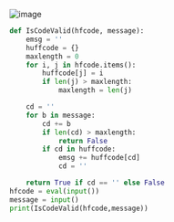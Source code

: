 ![image](https://github.com/nelsondsouza/iitm-pdsa/assets/19646977/e8f04a39-b8b0-4ab2-9770-4a4bfac12237)

```python
def IsCodeValid(hfcode, message):
    emsg = ''
    huffcode = {}
    maxlength = 0
    for i, j in hfcode.items():
        huffcode[j] = i
        if len(j) > maxlength:
            maxlength = len(j)

    cd = ''
    for b in message:
        cd += b
        if len(cd) > maxlength:
            return False
        if cd in huffcode:
            emsg += huffcode[cd]
            cd = ''

    return True if cd == '' else False
hfcode = eval(input())
message = input()
print(IsCodeValid(hfcode,message)) 
```
